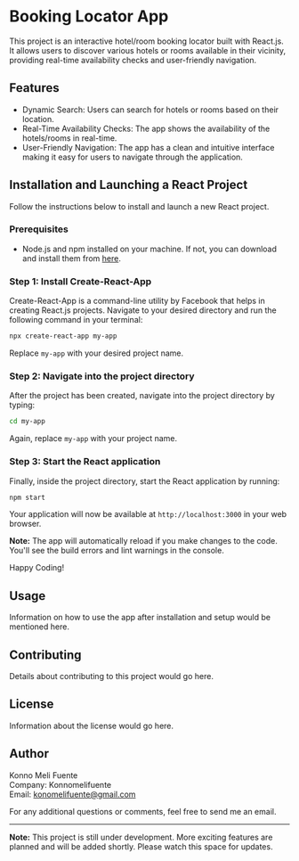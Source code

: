 # Booking Locator App

This project is an interactive hotel/room booking locator built with React.js. It allows users to discover various hotels or rooms available in their vicinity, providing real-time availability checks and user-friendly navigation.

## Features

- Dynamic Search: Users can search for hotels or rooms based on their location.
- Real-Time Availability Checks: The app shows the availability of the hotels/rooms in real-time.
- User-Friendly Navigation: The app has a clean and intuitive interface making it easy for users to navigate through the application.

## Installation and Launching a React Project

Follow the instructions below to install and launch a new React project.

### Prerequisites

- Node.js and npm installed on your machine. If not, you can download and install them from [here](https://nodejs.org/en/download).

### Step 1: Install Create-React-App

Create-React-App is a command-line utility by Facebook that helps in creating React.js projects. Navigate to your desired directory and run the following command in your terminal:

```bash
npx create-react-app my-app
```

Replace `my-app` with your desired project name.

### Step 2: Navigate into the project directory

After the project has been created, navigate into the project directory by typing:

```bash
cd my-app
```

Again, replace `my-app` with your project name.

### Step 3: Start the React application

Finally, inside the project directory, start the React application by running:

```bash
npm start
```

Your application will now be available at `http://localhost:3000` in your web browser.

**Note:** The app will automatically reload if you make changes to the code. You'll see the build errors and lint warnings in the console.

Happy Coding!

## Usage

Information on how to use the app after installation and setup would be mentioned here.

## Contributing

Details about contributing to this project would go here.

## License

Information about the license would go here.

## Author

Konno Meli Fuente  
Company: Konnomelifuente  
Email: [konomelifuente@gmail.com](mailto:konomelifuente@gmail.com)

For any additional questions or comments, feel free to send me an email.

---

**Note:** This project is still under development. More exciting features are planned and will be added shortly. Please watch this space for updates.
